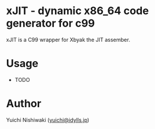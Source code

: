 # xJIT - dynamic x86_64 code generator for c99

xJIT is a C99 wrapper for Xbyak the JIT assember.

# Usage

- TODO

# Author

Yuichi Nishiwaki (yuichi@idylls.jp)
